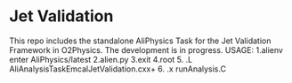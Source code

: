 # Jet Validation
This repo includes the standalone AliPhysics Task for the Jet Validation Framework in O2Physics. 
The development is in progress.
USAGE:
1.alienv enter AliPhysics/latest
2.alien.py
3.exit
4.root
5. .L AliAnalysisTaskEmcalJetValidation.cxx+
6. .x runAnalysis.C
